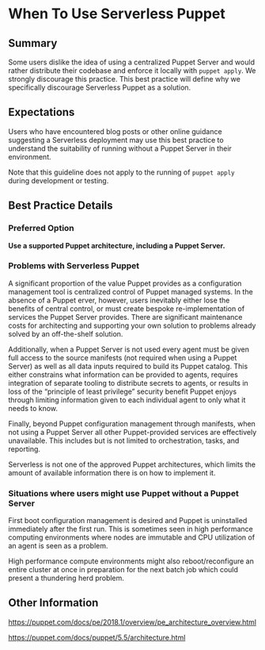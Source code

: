 # When To Use Serverless Puppet

## Summary

Some users dislike the idea of using a centralized Puppet Server and would rather distribute their codebase and enforce it locally with `puppet apply`. We strongly discourage this practice. This best practice will define why we specifically discourage Serverless Puppet as a solution.

## Expectations

Users who have encountered blog posts or other online guidance suggesting a Serverless deployment may use this best practice to understand the suitability of running without a Puppet Server in their environment.

Note that this guideline does not apply to the running of `puppet apply` during development or testing.

## Best Practice Details

### Preferred Option

**Use a supported Puppet architecture, including a Puppet Server.**

### Problems with Serverless Puppet

A significant proportion of the value Puppet provides as a configuration management tool is centralized control of Puppet managed systems. In the absence of a Puppet erver, however, users inevitably either lose the benefits of central control, or must create bespoke re-implementation of services the Puppet Server provides. There are significant maintenance costs for architecting and supporting your own solution to problems already solved by an off-the-shelf solution.

Additionally, when a Puppet Server is not used every agent must be given full access to the source manifests (not required when using a Puppet Server) as well as all data inputs required to build its Puppet catalog. This either constrains what information can be provided to agents, requires integration of separate tooling to distribute secrets to agents, or results in loss of the “principle of least privilege” security benefit Puppet enjoys through limiting information given to each individual agent to only what it needs to know.

Finally, beyond Puppet configuration management through manifests, when not using a Puppet Server all other Puppet-provided services are effectively unavailable. This includes but is not limited to orchestration, tasks, and reporting.

Serverless is not one of the approved Puppet architectures, which limits the amount of available information there is on how to implement it.

### Situations where users might use Puppet without a Puppet Server

First boot configuration management is desired and Puppet is uninstalled immediately after the first run. This is sometimes seen in high performance computing environments where nodes are immutable and CPU utilization of an agent is seen as a problem.

High performance compute environments might also reboot/reconfigure an entire cluster at once in preparation for the next batch job which could present a thundering herd problem.

## Other Information

https://puppet.com/docs/pe/2018.1/overview/pe_architecture_overview.html

https://puppet.com/docs/puppet/5.5/architecture.html

